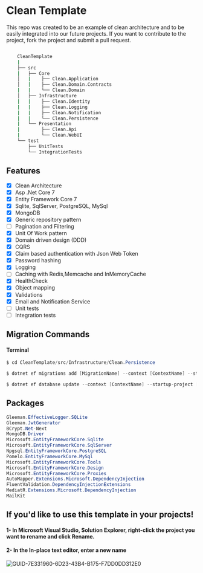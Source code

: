 # Clean Template 

<p>
    This repo was created to be an example of clean architecture and to be easily integrated into our future projects. 
    If you want to contribute to the project, fork the project and submit a pull request.
</p>

```bash

    CleanTemplate
    |
    ├── src
    |   ├── Core
    │   |    ├── Clean.Application
    │   |    ├── Clean.Domain.Contracts
    |   |    └── Clean.Domain
    │   ├── Infrastructure
    |   |    ├── Clean.Identity
    |   |    ├── Clean.Logging
    |   |    ├── Clean.Notification
    |   |    └── Clean.Persistence
    |   └── Presentation
    |        ├── Clean.Api
    |        └── Clean.WebUI
    └── test
        ├── UnitTests
        └── IntegrationTests
```

## Features

- [x] Clean Architecture
- [x] Asp .Net Core 7
- [x] Entity Framework Core 7
- [x] Sqlite, SqlServer, PostgreSQL, MySql
- [x] MongoDB
- [x] Generic repository pattern
- [ ] Pagination and Filtering
- [x] Unit Of Work pattern
- [X] Domain driven design (DDD)
- [x] CQRS
- [x] Claim based authentication with Json Web Token
- [x] Password hashing
- [x] Logging
- [ ] Caching with Redis,Memcache and InMemoryCache
- [X] HealthCheck
- [x] Object mapping
- [x] Validations
- [X] Email and Notification Service
- [ ] Unit tests
- [ ] Integration tests

## Migration Commands
#### Terminal
```csharp
$ cd CleanTemplate/src/Infrastructure/Clean.Persistence
```
```csharp
$ dotnet ef migrations add [MigrationName] --context [ContextName] --startup-project [ProjectDirectoryPath]
```
```csharp
$ dotnet ef database update --context [ContextName] --startup-project [ProjectDirectoryPath]
```


## Packages
```csharp
Gleeman.EffectiveLogger.SQLite
Gleeman.JwtGenerator
BCrypt.Net-Next
MongoDB.Driver
Microsoft.EntityFrameworkCore.Sqlite
Microsoft.EntityFrameworkCore.SqlServer
Npgsql.EntityFrameworkCore.PostgreSQL
Pomelo.EntityFrameworkCore.MySql
Microsoft.EntityFrameworkCore.Tools
Microsoft.EntityFrameworkCore.Design
Microsoft.EntityFrameworkCore.Proxies
AutoMapper.Extensions.Microsoft.DependencyInjection
FluentValidation.DependencyInjectionExtensions
MediatR.Extensions.Microsoft.DependencyInjection
MailKit
```

## If you'd like to use this template in your projects!
#### 1- In Microsoft Visual Studio, Solution Explorer, right-click the project you want to rename and click Rename.
#### 2- In the In-place text editor, enter a new name
![GUID-7E331960-6D23-43B4-B175-F7DD0DD312E0](https://github.com/oznakdn/CleanTemplate/assets/79724084/485e1ed0-0d0e-4b44-b29d-749a2ef730d1)

